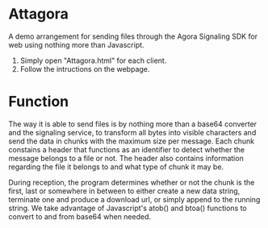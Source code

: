 # Attagora
A demo arrangement for sending files through the Agora Signaling SDK for web using nothing more than Javascript.

1. Simply open "Attagora.html" for each client.
2. Follow the intructions on the webpage.

# Function

The way it is able to send files is by nothing more than a base64 converter and the signaling service, to transform all bytes into visible characters and send the data in chunks with the maximum size per message. Each chunk constains a header that functions as an identifier to detect whether the message belongs to a file or not. The header also contains information regarding the file it belongs to and what type of chunk it may be.

During reception, the program determines whether or not the chunk is the first, last or somewhere in between to either create a new data string, terminate one and produce a download url, or simply append to the running string. We take advantage of Javascript's atob() and btoa() functions to convert to and from base64 when needed. 
